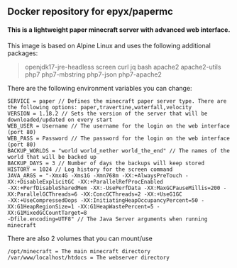 ## Docker repository for epyx/papermc
#### This is a lightweight paper minecraft server with advanced web interface.

This image is based on Alpine Linux and uses the following additional packages:
> openjdk17-jre-headless screen curl jq bash apache2 apache2-utils php7 php7-mbstring php7-json php7-apache2

There are the following environment variables you can change:

```
SERVICE = paper // Defines the minecraft paper server type. There are the following options: paper,travertine,waterfall,velocity
VERSION = 1.18.2 // Sets the version of the server that will be downloaded/updated on every start
WEB_USER = Username // The username for the login on the web interface (port 80)
WEB_PASS = Password // The password for the login on the web interface (port 80)
BACKUP_WORLDS = "world world_nether world_the_end" // The names of the world that will be backed up
BACKUP_DAYS = 3 // Number of days the backups will keep stored
HISTORY = 1024 // Log history for the screen command
JAVA_ARGS = "-Xmx4G -Xms1G -Xmn768m -XX:+AlwaysPreTouch -XX:+DisableExplicitGC -XX:+ParallelRefProcEnabled
-XX:+PerfDisableSharedMem -XX:-UsePerfData -XX:MaxGCPauseMillis=200 -XX:ParallelGCThreads=6 -XX:ConcGCThreads=2 -XX:+UseG1GC
-XX:+UseCompressedOops -XX:InitiatingHeapOccupancyPercent=50 -XX:G1HeapRegionSize=1 -XX:G1HeapWastePercent=5 -XX:G1MixedGCCountTarget=8
-Dfile.encoding=UTF8" // The Java Server arguments when running minecraft
```

There are also 2 volumes that you can mount/use

```
/opt/minecraft = The main minecraft directory
/var/www/localhost/htdocs = The webserver directory
```
